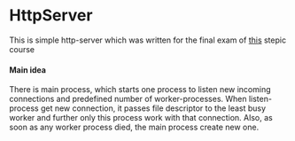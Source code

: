 # HttpServer
<p>
  This is simple http-server which was written for the final exam of
  <a href="https://stepic.org/course/149">this</a> 
  stepic course 
</p>
<h4>Main idea</h4>
<p>
  There is main process, which starts one process to listen new incoming connections and predefined number of 
  worker-processes. When listen-process get new connection, it passes file descriptor to the least busy worker and further 
  only this process work with that connection. Also, as soon as any worker process died, the main process create new one.  
</p>
